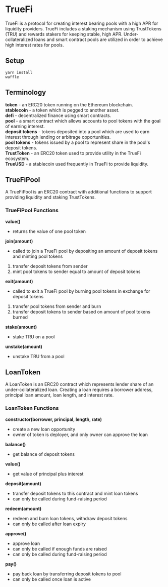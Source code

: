 # TrueFi

TrueFi is a protocol for creating interest bearing pools with a high APR for liquidity providers. TrueFi includes a staking mechanism using TrustTokens (TRU) and rewards stakers for keeping stable, high APR. Under-collateralized loans and smart contract pools are utilized in order to achieve high interest rates for pools.

## Setup
```
yarn install
waffle
```

## Terminology

**token** - an ERC20 token running on the Ethereum blockchain.  
**stablecoin** - a token which is pegged to another asset.  
**defi** - decentralized finance using smart contracts.  
**pool** - a smart contract which allows accounts to pool tokens with the goal of earning interest.  
**deposit tokens** - tokens deposited into a pool which are used to earn interest through lending or arbitrage opportunities.  
**pool tokens** - tokens issued by a pool to represent share in the pool's deposit tokens.  
**TrustToken** - an ERC20 token used to provide utility in the TrueFi ecosystem.  
**TrueUSD** - a stablecoin used frequently in TrueFi to provide liquidity.

## TrueFiPool 

A TrueFiPool is an ERC20 contract with additional functions to support providing liquidity and staking TrustTokens.

### TrueFiPool Functions

**value()** 
- returns the value of one pool token

**join(amount)**
- called to join a TrueFi pool by depositing an amount of deposit tokens and minting pool tokens 
1. transfer deposit tokens from sender 
2. mint pool tokens to sender equal to amount of deposit tokens 

**exit(amount)** 
- called to exit a TrueFi pool by burning pool tokens in exchange for deposit tokens 
1. transfer pool tokens from sender and burn 
2. transfer deposit tokens to sender based on amount of pool tokens burned 

**stake(amount)**
- stake TRU on a pool

**unstake(amount)**
- unstake TRU from a pool

## LoanToken 

A LoanToken is an ERC20 contract which represents lender share of an under-collateralized loan. Creating a loan requires a borrower address, principal loan amount, loan length, and interest rate.

### LoanToken Functions

**constructor(borrower, principal, length, rate)**
- create a new loan opportunity
- owner of token is deployer, and only owner can approve the loan

**balance()** 
- get balance of deposit tokens

**value()** 
- get value of principal plus interest

**deposit(amount)** 
- transfer deposit tokens to this contract and mint loan tokens
- can only be called during fund-raising period

**redeem(amount)** 
- redeem and burn loan tokens, withdraw deposit tokens
- can only be called after loan expiry

**approve()** 
- approve loan
- can only be called if enough funds are raised
- can only be called during fund-raising period

**pay()**
- pay back loan by transferring deposit tokens to pool
- can only be called once loan is active